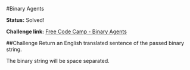 #Binary Agents

**Status:** Solved!

**Challenge link:** [Free Code Camp - Binary Agents](https://www.freecodecamp.com/challenges/binary-agents)

##Challenge
Return an English translated sentence of the passed binary string.

The binary string will be space separated.
